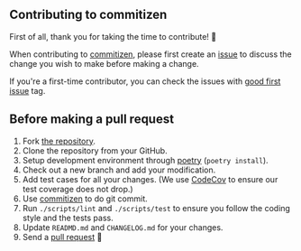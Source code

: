 ## Contributing to commitizen

First of all, thank you for taking the time to contribute! 🎉

When contributing to [commitizen](https://github.com/commitizen-tools/commitizen), please first create an [issue](https://github.com/commitizen-tools/commitizen/issues) to discuss the change you wish to make before making a change.

If you're a first-time contributor, you can check the issues with [good first issue](https://github.com/commitizen-tools/commitizen/issues?q=is%3Aissue+is%3Aopen+label%3A%22good+first+issue%22) tag.

## Before making a pull request

1. Fork [the repository](https://github.com/commitizen-tools/commitizen).
2. Clone the repository from your GitHub.
3. Setup development environment through [poetry](https://python-poetry.org/) (`poetry install`).
4. Check out a new branch and add your modification.
5. Add test cases for all your changes.
   (We use [CodeCov](https://codecov.io/) to ensure our test coverage does not drop.)
6. Use [commitizen](https://github.com/commitizen-tools/commitizen) to do git commit.
7. Run `./scripts/lint` and `./scripts/test` to ensure you follow the coding style and the tests pass.
8. Update `READMD.md` and `CHANGELOG.md` for your changes.
9. Send a [pull request](https://github.com/commitizen-tools/commitizen/pulls) 🙏
